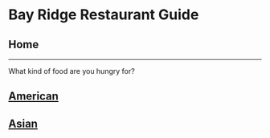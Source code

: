 # Bay Ridge Restaurant Guide
## Home
---
What kind of food are you hungry for?
## [American](american/american.md)
## [Asian](asian/asian.md)


